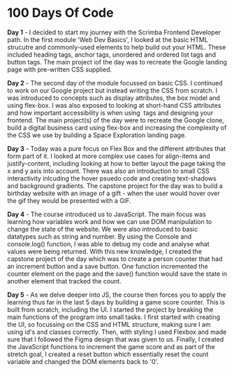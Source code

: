 # 100 Days Of Code

**Day 1** - I decided to start my journey with the Scrimba Frontend Developer path. In the first module
            'Web Dev Basics', I looked at the basic HTML strucutre and commonly-used elements to help
            build out your HTML. These included heading tags, anchor tags, unordered and ordered list tags and button tags. The main project iof the day was to recreate the Google landing page with pre-written CSS supplied.

**Day 2** - The second day of the module focussed on basic CSS. I continued to work on our Google
            project but instead writing the CSS from scratch. I was introduced to concepts such as display attributes, the box model and using flex-box. I was also exposed to looking at short-hand CSS attributes and how important accessibility is when using <img> tags and designing your frontend. The main project(s) of the day were to recreate the Google clone, build a digital business card using flex-box and increasing the complexity of the CSS we use by building a Space Exploration landing page.

**Day 3** - Today was a pure focus on Flex Box and the different attributes that form part of it. I
            looked at more complex use cases for align-items and justify-content, including looking at
            how to better layout the page taking the x and y axis into account. There was also an introduction to small CSS interactivity inlcuding the hover psuedo code and creating text-shadows and background gradients. The capstone project for the day was to build a birthday website with an image of a gift - when the user would hover over the gif they would be presented with a GIF.

**Day 4** - The course introduced us to JavaScript. The main focus was learning how variables work
            and how we can use DOM manipulation to change the state of the website. We were also introduced to basic datatypes such as string and number. By using the Console and console.log() function, I was able to debug my code and analyse what values were being returned. With this new knowledge, I created the capstone project of the day which was to create a person counter that had an increment button and a save button. One function incremented the counter element on the page and the save() function would save the state in another element that tracked the count.

**Day 5** - As we delve deeper into JS, the course then forces you to apply the learning thus far
            in the last 5 days by building a game score counter. This is built from scratch, including
            the UI. I started the project by breaking the main functions of the program into small tasks.
            I first started with creating the UI, so focussing on the CSS and HTML structure, making sure
            I am using id's and classes correctly. Then, with styling I used Flexbox and made sure that I followed the Figma design that was given to us. Finally, I created the JavaScript functions to increment the game score and as part of the stretch goal, I created a reset button which essentially reset the count variable and changed the DOM elements back to '0'.
